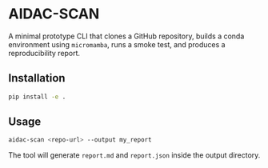 # AIDAC-SCAN

A minimal prototype CLI that clones a GitHub repository, builds a conda environment using `micromamba`, runs a smoke test, and produces a reproducibility report.

## Installation

```bash
pip install -e .
```

## Usage

```bash
aidac-scan <repo-url> --output my_report
```

The tool will generate `report.md` and `report.json` inside the output directory.
